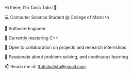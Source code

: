 Hi there, I'm Tania Tatis! 👋

💻 Computer Science Student @ College of Marin \n

🌟 Software Engineer

🌱 Currently mastering C++ 

🤝 Open to collaboration on projects and research internships

🎯 Passionate about problem-solving, and continuous learning

📫 Reach me at: ttatisbatista@gmail.com

